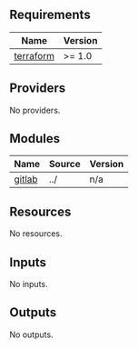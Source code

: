 <!-- BEGINNING OF PRE-COMMIT-TERRAFORM DOCS HOOK -->

## Requirements

| Name                                                                     | Version |
| ------------------------------------------------------------------------ | ------- |
| <a name="requirement_terraform"></a> [terraform](#requirement_terraform) | >= 1.0  |

## Providers

No providers.

## Modules

| Name                                                  | Source | Version |
| ----------------------------------------------------- | ------ | ------- |
| <a name="module_gitlab"></a> [gitlab](#module_gitlab) | ../    | n/a     |

## Resources

No resources.

## Inputs

No inputs.

## Outputs

No outputs.

<!-- END OF PRE-COMMIT-TERRAFORM DOCS HOOK -->
